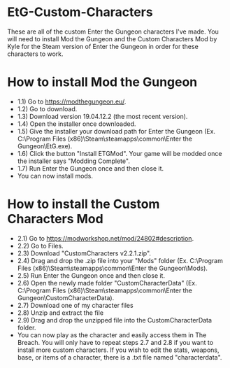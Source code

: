 # EtG-Custom-Characters
These are all of the custom Enter the Gungeon characters I've made. You will need to install Mod the Gungeon and the Custom Characters Mod by Kyle for the Steam version of Enter the Gungeon in order for these characters to work.

# How to install Mod the Gungeon 
 - 1.1) Go to https://modthegungeon.eu/.
 - 1.2) Go to download.
 - 1.3) Download version 19.04.12.2 (the most recent version).
 - 1.4) Open the installer once downloaded.
 - 1.5) Give the installer your download path for Enter the Gungeon (Ex. C:\Program Files (x86)\Steam\steamapps\common\Enter the Gungeon\EtG.exe).
 - 1.6) Click the button "Install ETGMod". Your game will be modded once the installer says "Modding Complete".
 - 1.7) Run Enter the Gungeon once and then close it.
 -   You can now install mods.
  
# How to install the Custom Characters Mod
 - 2.1) Go to https://modworkshop.net/mod/24802#description.
 - 2.2) Go to Files.
 - 2.3) Download "CustomCharacters v2.2.1.zip".
 - 2.4) Drag and drop the .zip file into your "Mods" folder (Ex. C:\Program Files (x86)\Steam\steamapps\common\Enter the Gungeon\Mods).
 - 2.5) Run Enter the Gungeon once and then close it.
 - 2.6) Open the newly made folder "CustomCharacterData" (Ex. C:\Program Files (x86)\Steam\steamapps\common\Enter the Gungeon\CustomCharacterData).
 - 2.7) Download one of my character files
 - 2.8) Unzip and extract the file
 - 2.9) Drag and drop the unzipped file into the CustomCharacterData folder.
 -  You can now play as the character and easily access them in The Breach. You will only have to repeat steps 2.7 and 2.8 if you want to install more custom characters. If you wish to edit the stats, weapons, base, or items of a character, there is a .txt file named "characterdata".
